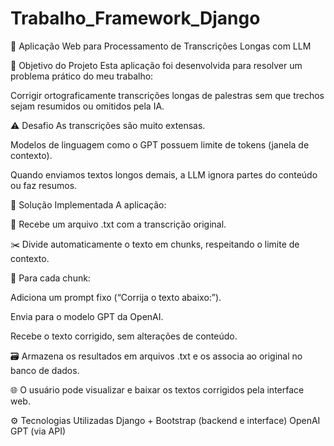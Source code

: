 # Trabalho_Framework_Django
🧠 Aplicação Web para Processamento de Transcrições Longas com LLM

🎯 Objetivo do Projeto
Esta aplicação foi desenvolvida para resolver um problema prático do meu trabalho:

Corrigir ortograficamente transcrições longas de palestras sem que trechos sejam resumidos ou omitidos pela IA.

⚠️ Desafio
As transcrições são muito extensas.

Modelos de linguagem como o GPT possuem limite de tokens (janela de contexto).

Quando enviamos textos longos demais, a LLM ignora partes do conteúdo ou faz resumos.

🧩 Solução Implementada
A aplicação:

💾 Recebe um arquivo .txt com a transcrição original.

✂️ Divide automaticamente o texto em chunks, respeitando o limite de contexto.

📜 Para cada chunk:

Adiciona um prompt fixo (“Corrija o texto abaixo:”).

Envia para o modelo GPT da OpenAI.

Recebe o texto corrigido, sem alterações de conteúdo.

🗃️ Armazena os resultados em arquivos .txt e os associa ao original no banco de dados.

🌐 O usuário pode visualizar e baixar os textos corrigidos pela interface web.

⚙️ Tecnologias Utilizadas
Django + Bootstrap (backend e interface)
OpenAI GPT (via API)
